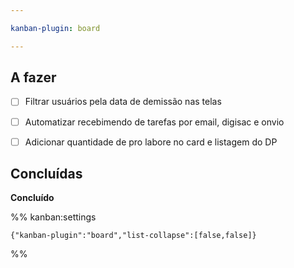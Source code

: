 ```yaml
---

kanban-plugin: board

---
```


## A fazer

- [ ] Filtrar usuários pela data de demissão nas telas
- [ ] Automatizar recebimendo de tarefas por email, digisac e onvio
- [ ] Adicionar quantidade de pro labore no card e listagem do DP


## Concluídas

**Concluído**




%% kanban:settings
```
{"kanban-plugin":"board","list-collapse":[false,false]}
```
%%